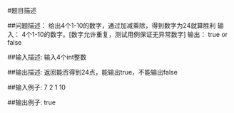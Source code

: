 #题目描述

##问题描述：
    给出4个1-10的数字，通过加减乘除，得到数字为24就算胜利
    输入：
    4个1-10的数字。[数字允许重复，测试用例保证无异常数字]
    输出：
    true or false

##输入描述:
    输入4个int整数

##输出描述:
    返回能否得到24点，能输出true，不能输出false

##输入例子:
    7 2 1 10

##输出例子:
    true